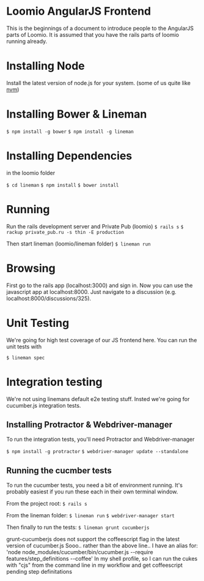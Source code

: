 # Loomio AngularJS Frontend
This is the beginnings of a document to introduce people to the
AngularJS parts of Loomio. It is assumed that you have the rails parts
of loomio running already.

# Installing Node
Install the latest version of node.js for your system. (some of us quite like [nvm](https://github.com/creationix/nvm))

# Installing Bower & Lineman

  `$ npm install -g bower`
  `$ npm install -g lineman`

# Installing Dependencies
in the loomio folder

  `$ cd lineman`
  `$ npm install`
  `$ bower install`

# Running
Run the rails development server and Private Pub
  (loomio) `$ rails s`
           `$ rackup private_pub.ru -s thin -E production`

Then start lineman
  (loomio/lineman folder) `$ lineman run`


# Browsing
First go to the rails app (localhost:3000) and sign in. Now you can use the javascript app at localhost:8000. Just navigate to a discussion (e.g. localhost:8000/discussions/325).

# Unit Testing
We're going for high test coverage of our JS frontend here.
You can run the unit tests with

  `$ lineman spec`

# Integration testing
We're not using linemans default e2e testing stuff. Insted we're going for cucumber.js integration tests.


## Installing Protractor & Webdriver-manager
To run the integration tests, you'll need Protractor and Webdriver-manager

  `$ npm install -g protractor`
  `$ webdriver-manager update --standalone`

## Running the cucmber tests

To run the cucumber tests, you need a bit of environment running. It's
probably easiest if you run these each in their own terminal window.

  From the project root:
  `$ rails s`

  From the lineman folder:
  `$ lineman run`
  `$ webdriver-manager start`

  Then finally to run the tests:
  `$ lineman grunt cucumberjs`

  grunt-cucumberjs does not support the coffeescript flag in the
  latest version of cucumber.js Sooo.. rather than the above line..
  I have an alias for: 'node node_modules/cucumber/bin/cucumber.js --require features/step_definitions --coffee'
  In my shell profile, so I can run the cukes with "cjs" from the command line in my workflow and get coffeescript pending step definitations
